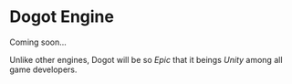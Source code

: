 # Dogot Engine

Coming soon...

Unlike other engines, Dogot will be so *Epic* that it beings *Unity* among all game developers.
